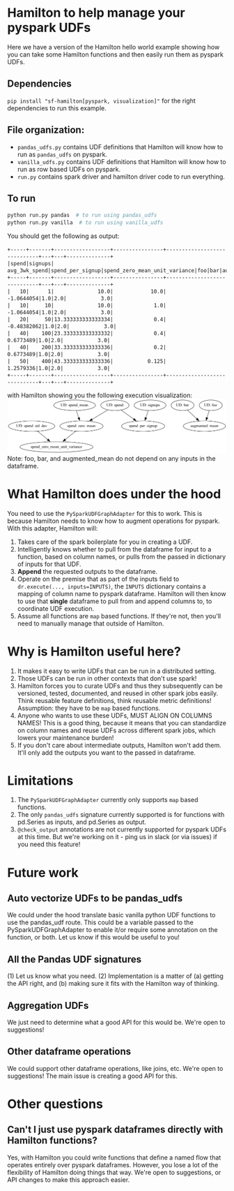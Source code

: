 # Hamilton to help manage your pyspark UDFs

Here we have a version of the Hamilton hello world example showing how you can take some Hamilton functions and then
easily run them as pyspark UDFs.

## Dependencies

`pip install "sf-hamilton[pyspark, visualization]"` for the right dependencies to run this example.

## File organization:

* `pandas_udfs.py` contains UDF definitions that Hamilton will know how to run as `pandas_udfs` on pyspark.
* `vanilla_udfs.py` contains UDF definitions that Hamilton will know how to run as row based UDFs on pyspark.
* `run.py` contains spark driver and hamilton driver code to run everything.

## To run

```bash
python run.py pandas  # to run using pandas_udfs
python run.py vanilla  # to run using vanilla_udfs
```
You should get the following as output:

```
+-----+-------+------------------+----------------+-----------------------------+---+---+--------------+
|spend|signups|     avg_3wk_spend|spend_per_signup|spend_zero_mean_unit_variance|foo|bar|augmented_mean|
+-----+-------+------------------+----------------+-----------------------------+---+---+--------------+
|   10|      1|              10.0|            10.0|                   -1.0644054|1.0|2.0|           3.0|
|   10|     10|              10.0|             1.0|                   -1.0644054|1.0|2.0|           3.0|
|   20|     50|13.333333333333334|             0.4|                  -0.48382062|1.0|2.0|           3.0|
|   40|    100|23.333333333333332|             0.4|                    0.6773489|1.0|2.0|           3.0|
|   40|    200|33.333333333333336|             0.2|                    0.6773489|1.0|2.0|           3.0|
|   50|    400|43.333333333333336|           0.125|                    1.2579336|1.0|2.0|           3.0|
+-----+-------+------------------+----------------+-----------------------------+---+---+--------------+
```
with Hamilton showing you the following execution visualization:
![udf hamilton execution](my_spark_udf.dot.png)
Note: foo, bar, and augmented_mean do not depend on any inputs in the dataframe.

# What Hamilton does under the hood

You need to use the `PySparkUDFGraphAdapter` for this to work. This is because Hamilton needs to know how to
augment operations for pyspark. With this adapter, Hamilton will:

1. Takes care of the spark boilerplate for you in creating a UDF.
2. Intelligently knows whether to pull from the dataframe for input to a function, based on column names,
or pulls from the passed in dictionary of inputs for that UDF.
3. **Append** the requested outputs to the dataframe.
4. Operate on the premise that as part of the inputs field to `dr.execute(..., inputs=INPUTS)`, the `INPUTS`
dictionary contains a mapping of column name to pyspark dataframe. Hamilton will then know to use that **single**
dataframe to pull from and append columns to, to coordinate UDF execution.
5. Assume all functions are `map` based functions. If they're not, then you'll need to manually
manage that outside of Hamilton.

# Why is Hamilton useful here?

1. It makes it easy to write UDFs that can be run in a distributed setting.
2. Those UDFs can be run in other contexts that don't use spark!
3. Hamilton forces you to curate UDFs and thus they subsequently can be versioned, tested, documented, and reused
in other spark jobs easily. Think reusable feature definitions, think reusable metric definitions! Assumption: they
have to be `map` based functions.
4. Anyone who wants to use these UDFs, MUST ALIGN ON COLUMNS NAMES! This is a good thing, because it means that you can
standardize on column names and reuse UDFs across different spark jobs, which lowers your maintenance burden!
5. If you don't care about intermediate outputs, Hamilton won't add them. It'll only add the outputs you want to the
passed in dataframe.

# Limitations

1. The `PySparkUDFGraphAdapter` currently only supports `map` based functions.
2. The only `pandas_udfs` signature currently supported is for functions with pd.Series as inputs, and pd.Series as output.
3. `@check_output` annotations are not currently supported for pyspark UDFs at this time. But we're working on it - ping
us in slack (or via issues) if you need this feature!

# Future work

## Auto vectorize UDFs to be pandas_udfs
We could under the hood translate basic vanilla python UDF functions to use the pandas_udf route. This could be a
variable passed to the PySparkUDFGraphAdapter to enable it/or require some annotation on the function, or both.
Let us know if this would be useful to you!

## All the Pandas UDF signatures

(1) Let us know what you need.
(2) Implementation is a matter of (a) getting the API right, and (b) making sure it fits with the Hamilton way of thinking.

## Aggregation UDFs

We just need to determine what a good API for this would be. We're open to suggestions!

## Other dataframe operations

We could support other dataframe operations, like joins, etc. We're open to suggestions! The main issue is creating
a good API for this.

# Other questions

## Can't I just use pyspark dataframes directly with Hamilton functions?

Yes, with Hamilton you could write functions that define a named flow that operates entirely over pyspark dataframes.
However, you lose a lot of the flexibility of Hamilton doing things that way. We're open to suggestions,
or API changes to make this approach easier.
